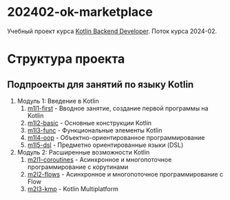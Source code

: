 # 202402-ok-marketplace

Учебный проект курса
[Kotlin Backend Developer](https://otus.ru/lessons/kotlin/).
Поток курса 2024-02.

# Структура проекта

## Подпроекты для занятий по языку Kotlin

1. Модуль 1: Введение в Kotlin
   1. [m1l1-first](m1l1-first) - Вводное занятие, создание первой программы на Kotlin
   2. [m1l2-basic](m1l2-basic) - Основные конструкции Kotlin
   3. [m1l3-func](m1l3-func) - Функциональные элементы Kotlin
   4. [m1l4-oop](m1l4-oop) - Объектно-ориентированное программирование
   5. [m1l5-dsl](m1l5-dsl) - Предметно ориентированные языки (DSL)
2. Модуль 2: Расширенные возможности Kotlin
   1. [m2l1-coroutines](m2l1-coroutines) - Асинхронное и многопоточное программирование с корутинами
   2. [m2l2-flows](m2l2-flows) - Асинхронное и многопоточное программирование с Flow
   3. [m2l3-kmp](m2l3-kmp) - Kotlin Multiplatform

